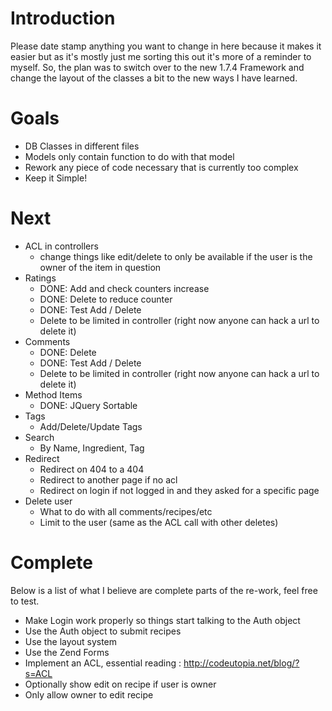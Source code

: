# Introduction #

Please date stamp anything you want to change in here because it makes it easier but as it's mostly just me sorting this out it's more of a reminder to myself.  So, the plan was to switch over to the new 1.7.4 Framework and change the layout of the classes a bit to the new ways I have learned.

# Goals #

  * DB Classes in different files
  * Models only contain function to do with that model
  * Rework any piece of code necessary that is currently too complex
  * Keep it Simple!

# Next #

  * ACL in controllers
    * change things like edit/delete to only be available if the user is the owner of the item in question
  * Ratings
    * DONE: Add and check counters increase
    * DONE: Delete to reduce counter
    * DONE: Test Add / Delete
    * Delete to be limited in controller (right now anyone can hack a url to delete it)
  * Comments
    * DONE: Delete
    * DONE: Test Add / Delete
    * Delete to be limited in controller (right now anyone can hack a url to delete it)
  * Method Items
    * DONE: JQuery Sortable
  * Tags
    * Add/Delete/Update Tags
  * Search
    * By Name, Ingredient, Tag
  * Redirect
    * Redirect on 404 to a 404
    * Redirect to another page if no acl
    * Redirect on login if not logged in and they asked for a specific page
  * Delete user
    * What to do with all comments/recipes/etc
    * Limit to the user (same as the ACL call with other deletes)

# Complete #

Below is a list of what I believe are complete parts of the re-work, feel free to test.

  * Make Login work properly so things start talking to the Auth object
  * Use the Auth object to submit recipes
  * Use the layout system
  * Use the Zend Forms
  * Implement an ACL, essential reading : http://codeutopia.net/blog/?s=ACL
  * Optionally show edit on recipe if user is owner
  * Only allow owner to edit recipe